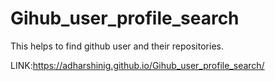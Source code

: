 # Gihub_user_profile_search
This helps to find  github user and their repositories.

LINK:https://adharshinig.github.io/Gihub_user_profile_search/

